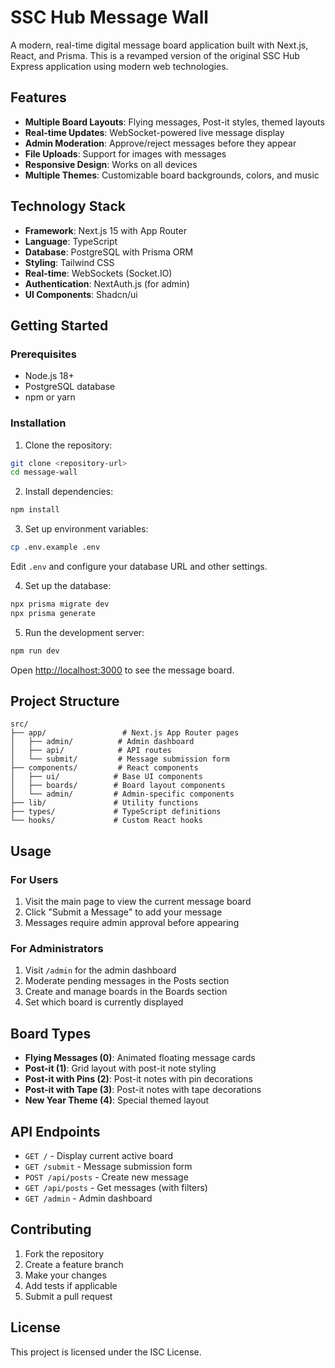 # SSC Hub Message Wall

A modern, real-time digital message board application built with Next.js, React, and Prisma. This is a revamped version of the original SSC Hub Express application using modern web technologies.

## Features

- **Multiple Board Layouts**: Flying messages, Post-it styles, themed layouts
- **Real-time Updates**: WebSocket-powered live message display
- **Admin Moderation**: Approve/reject messages before they appear
- **File Uploads**: Support for images with messages
- **Responsive Design**: Works on all devices
- **Multiple Themes**: Customizable board backgrounds, colors, and music

## Technology Stack

- **Framework**: Next.js 15 with App Router
- **Language**: TypeScript
- **Database**: PostgreSQL with Prisma ORM
- **Styling**: Tailwind CSS
- **Real-time**: WebSockets (Socket.IO)
- **Authentication**: NextAuth.js (for admin)
- **UI Components**: Shadcn/ui

## Getting Started

### Prerequisites

- Node.js 18+
- PostgreSQL database
- npm or yarn

### Installation

1. Clone the repository:

```bash
git clone <repository-url>
cd message-wall
```

2. Install dependencies:

```bash
npm install
```

3. Set up environment variables:

```bash
cp .env.example .env
```

Edit `.env` and configure your database URL and other settings.

4. Set up the database:

```bash
npx prisma migrate dev
npx prisma generate
```

5. Run the development server:

```bash
npm run dev
```

Open [http://localhost:3000](http://localhost:3000) to see the message board.

## Project Structure

```
src/
├── app/                 # Next.js App Router pages
│   ├── admin/          # Admin dashboard
│   ├── api/            # API routes
│   └── submit/         # Message submission form
├── components/         # React components
│   ├── ui/            # Base UI components
│   ├── boards/        # Board layout components
│   └── admin/         # Admin-specific components
├── lib/               # Utility functions
├── types/             # TypeScript definitions
└── hooks/             # Custom React hooks
```

## Usage

### For Users

1. Visit the main page to view the current message board
2. Click "Submit a Message" to add your message
3. Messages require admin approval before appearing

### For Administrators

1. Visit `/admin` for the admin dashboard
2. Moderate pending messages in the Posts section
3. Create and manage boards in the Boards section
4. Set which board is currently displayed

## Board Types

- **Flying Messages (0)**: Animated floating message cards
- **Post-it (1)**: Grid layout with post-it note styling
- **Post-it with Pins (2)**: Post-it notes with pin decorations
- **Post-it with Tape (3)**: Post-it notes with tape decorations
- **New Year Theme (4)**: Special themed layout

## API Endpoints

- `GET /` - Display current active board
- `GET /submit` - Message submission form
- `POST /api/posts` - Create new message
- `GET /api/posts` - Get messages (with filters)
- `GET /admin` - Admin dashboard

## Contributing

1. Fork the repository
2. Create a feature branch
3. Make your changes
4. Add tests if applicable
5. Submit a pull request

## License

This project is licensed under the ISC License.
